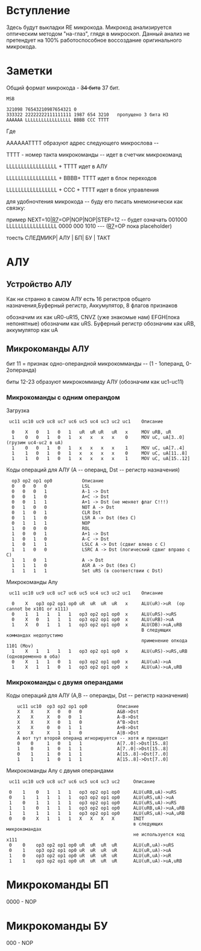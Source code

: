 # Вступление #

Здесь будут выкладки RE микрокода. Микрокод анализируется оптическим методом "на-глаз", глядя в микроскоп. Данный анализ не претендует на 100% работоспособное воссоздание оригинального микрокода.


# Заметки #

Общий формат микрокода - ~~34 бита~~ 37 бит.
```
MSB

321098 76543210987654321 0
333322 22222222111111111 1987 654 3210   пропущено 3 бита НЗ
AAAAAA LLLLLLLLLLLLLLLLL BBBB CCC TTTT

```

Где

AAAAAATTTТ  образуют адрес следующего микрослова --

TTTT - номер такта микрокоманды -- идет в счетчик микрокоманд


LLLLLLLLLLLLLLLLL + TTTT идет в АЛУ

LLLLLLLLLLLLLLLLL + BBBB+ TTTT идет в блок переходов

LLLLLLLLLLLLLLLLL + CCC + TTTT идет в блок управления

для удобночтения микрокода -- буду его писать мнемонически как связку:

пример
NEXT=10|[R7](https://code.google.com/p/ukncbtl/source/detail?r=7)=OP|NOP|NOP|STEP=12  -- будет означать
001000 LLLLLLLLLLLLLLLLL 0000 000 1010   --- ([R7](https://code.google.com/p/ukncbtl/source/detail?r=7)=OP пока placeholder)

тоесть
СЛЕДМИКР| АЛУ | БП| БУ | ТАКТ

# АЛУ #

## Устройство АЛУ ##
Как ни странно в самом АЛУ есть 16 регистров общего назначения,Буферный регистр, Аккумулятор, 8 флагов признаков

обозначим их как uR0-uR15, CNVZ (уже знакомые нам) EFGH(пока непонятные) обозначим как uRS. Буферный регистр обозначим как uRB, аккумулятор как uA

## Микрокоманды АЛУ ##

бит 11 = признак одно-операндной микрокомманды -- (1 - 1операнд, 0- 2операнда)

биты 12-23 образуют микрокомманду АЛУ (обозначим как uc1-uc11)

### Микрокоманды с одним операндом ###
Загрузка
```
 uc11 uc10 uc9 uc8 uc7 uc6 uc5 uc4 uc3 uc2 uc1    Описание

  0    X   0   1   0   1   uR  uR uR   uR   x     MOV uRB, uR
  1    0   0   1   0   1   x   x   x   x    0     MOV uC, uA[3..0]  (грузим uc4-uc2 в uA)
  1    0   0   1   0   1   x   x   x   x    1     MOV uC, uA[7..4]
  1    1   0   1   0   1   x   x   x   x    0     MOV uC, uA[11..8]
  1    1   0   1   0   1   x   x   x   x    1     MOV uC, uA[15..12]
```


Коды операций для АЛУ (А -- операнд, Dst -- регистр назначения)
```
  op3 op2 op1 op0           Описание
  0   0   0   0             LSL
  0   0   0   1             A-1 -> Dst
  0   0   1   0             A+C -> Dst
  0   0   1   1             A+1 -> Dst (не меняет флаг C!!!)
  0   1   0   0             NOT A -> Dst
  0   1   0   1             CLR Dst
  0   1   1   0             LSR A -> Dst (без С)
  0   1   1   1             NOP
  1   0   0   0             ROL
  1   0   0   1             A+1 -> Dst
  1   0   1   0             A-C -> Dst
  1   0   1   1             LSLC A -> Dst (сдвиг влево c С)
  1   1   0   0             LSRC A -> Dst (логический сдвиг вправо с С)
  1   1   0   1             A -> Dst 
  1   1   1   0             ASR A -> Dst (без С)
  1   1   1   1             Set uRS (в соответствии с Dst)
```

Микрокоманды Алу
```
 uc11 uc10 uc9 uc8 uc7 uc6 uc5 uc4 uc3 uc2 uc1    Описание

  0    X   op3 op2 op1 op0 uR  uR  uR  uR   x     ALU(uR)->uR  (op cannot be x101 or x111)                                                  
  0    1   1   1   1   1   op3 op2 op1 op0  x     ALU(uRS)->uRS
  0    X   0   1   1   1   op3 op2 op1 op0  x     ALU(uRB)->uA
  1    X   0   1   1   1   op3 op2 op1 op0  x     ALU(DB)->uA,uRB
                                                  В следующих коммандах недопустимо
                                                  применение опкода 1101 (Mov)
  1    X   1   1   1   1   op3 op2 op1 op0  x     ALU(uRS)->uRS,uRB (одновременно в оба)
  0    X   1   1   0   1   op3 op2 op1 op0  x     ALU(uA)->uA
  1    X   1   1   0   1   op3 op2 op1 op0  x     ALU(uA)->uA,uRB
```




### Микрокоманды с двумя операндами ###
Коды операций для АЛУ (А,B -- операнды, Dst -- регистр назначения)
```
    uc11 uc10  op3 op2 op1 op0           Описание
    X    X     X   0   0   0             A&B->Dst
    X    X     X   0   0   1             A-B->Dst
    X    X     X   0   1   0             A^B->Dst
    X    X     0   0   1   1             A+B->Dst
    X    X     X   1   1   0             A|B->Dst
    А вот тут второй операнд игнорируется -- хотя и приходит
    0    0     1   0   1   1             A[7..0]->Dst[15..8]  
    1    0     1   0   1   1             A[7..0]->Dst[15..8]
    0    1     1   0   1   1             A[15..8]->Dst[7..0]
    1    1     1   0   1   1             A[15..8]->Dst[7..0]
```

Микрокоманды Алу с двумя операндами
```
 uc11 uc10 uc9 uc8 uc7 uc6 uc5 uc4 uc3 uc2     Описание

 0    1    0   1   1   1   op3 op2 op1 op0     ALU(uRB,uA)->uRS
 0    1    1   1   1   1   op3 op2 op1 op0     ALU(uRS,uA)->uA
 1    0    1   1   1   1   op3 op2 op1 op0     ALU(uRS,uA)->uRS
 1    1    0   1   1   1   op3 op2 op1 op0     ALU(uRB,uA)->uA,uRB
 1    1    1   1   1   1   op3 op2 op1 op0     ALU(uRS,uA)->uA,uRB
 0    0    X   1   1   1   X   X   X   X       INIT   
                                               в следующих микрокомандах
                                               не используется код x111
 0    0    op3 op2 op1 op0 uR  uR  uR  uR      ALU(uR,uA)->uRS
 0    1    op3 op2 op1 op0 uR  uR  uR  uR      ALU(uR,uA)->uA
 1    0    op3 op2 op1 op0 uR  uR  uR  uR      ALU(uR,uA)->uR
 1    1    op3 op2 op1 op0 uR  uR  uR  uR      ALU(uR,uA)->uA,uRB 
```

# Микрокоманды БП #

0000  - NOP

# Микрокоманды БУ #

000 - NOP